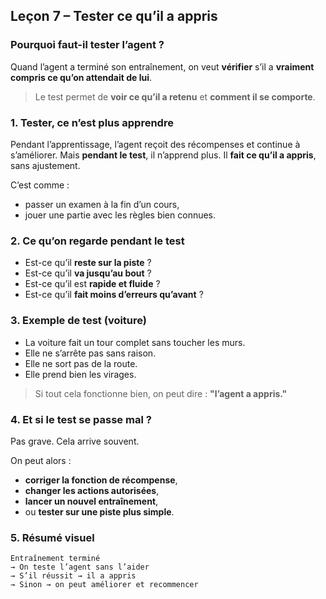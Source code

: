 
## **Leçon 7 – Tester ce qu’il a appris**

### Pourquoi faut-il tester l’agent ?

Quand l’agent a terminé son entraînement, on veut **vérifier** s’il a **vraiment compris ce qu’on attendait de lui**.

> Le test permet de **voir ce qu’il a retenu** et **comment il se comporte**.


### 1. Tester, ce n’est plus apprendre

Pendant l’apprentissage, l’agent reçoit des récompenses et continue à s’améliorer.
Mais **pendant le test**, il n’apprend plus.
Il **fait ce qu’il a appris**, sans ajustement.

C’est comme :

* passer un examen à la fin d’un cours,
* jouer une partie avec les règles bien connues.



### 2. Ce qu’on regarde pendant le test

* Est-ce qu’il **reste sur la piste** ?
* Est-ce qu’il **va jusqu’au bout** ?
* Est-ce qu’il est **rapide et fluide** ?
* Est-ce qu’il **fait moins d’erreurs qu’avant** ?



### 3. Exemple de test (voiture)

* La voiture fait un tour complet sans toucher les murs.
* Elle ne s’arrête pas sans raison.
* Elle ne sort pas de la route.
* Elle prend bien les virages.

> Si tout cela fonctionne bien, on peut dire : **"l’agent a appris."**


### 4. Et si le test se passe mal ?

Pas grave. Cela arrive souvent.

On peut alors :

* **corriger la fonction de récompense**,
* **changer les actions autorisées**,
* **lancer un nouvel entraînement**,
* ou **tester sur une piste plus simple**.


### 5. Résumé visuel

```
Entraînement terminé
→ On teste l’agent sans l’aider
→ S’il réussit → il a appris
→ Sinon → on peut améliorer et recommencer
```



